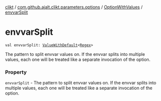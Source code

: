 [clikt](../../index.md) / [com.github.ajalt.clikt.parameters.options](../index.md) / [OptionWithValues](index.md) / [envvarSplit](./envvar-split.md)

# envvarSplit

`val envvarSplit: `[`ValueWithDefault`](../-value-with-default/index.md)`<`[`Regex`](https://kotlinlang.org/api/latest/jvm/stdlib/kotlin.text/-regex/index.html)`>`

The pattern to split envvar values on. If the envvar splits into multiple values,
each one will be treated like a separate invocation of the option.

### Property

`envvarSplit` - The pattern to split envvar values on. If the envvar splits into multiple values,
each one will be treated like a separate invocation of the option.